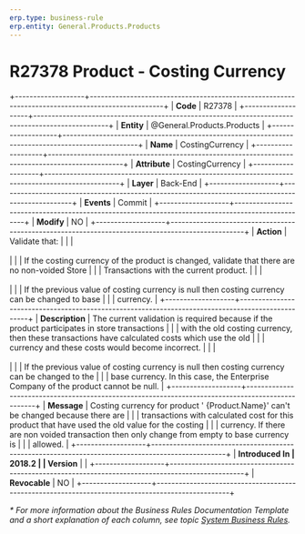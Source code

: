 ```yaml
---
erp.type: business-rule
erp.entity: General.Products.Products
---
```


# R27378 Product - Costing Currency
+-------------------+--------------------------------------------------------------------------------------------------+
| **Code**          | R27378                                                                                           |
+-------------------+--------------------------------------------------------------------------------------------------+
| **Entity**        | @General.Products.Products                                                                       |
+-------------------+--------------------------------------------------------------------------------------------------+
| **Name**          | CostingCurrency                                                                                  |
+-------------------+--------------------------------------------------------------------------------------------------+
| **Attribute**     | CostingCurrency                                                                                  |
+-------------------+--------------------------------------------------------------------------------------------------+
| **Layer**         | Back-End                                                                                         |
+-------------------+--------------------------------------------------------------------------------------------------+
| **Events**        | Commit                                                                                           |
+-------------------+--------------------------------------------------------------------------------------------------+
| **Modify**        | NO                                                                                               |
+-------------------+--------------------------------------------------------------------------------------------------+
| **Action**        | Validate that:                                                                                   |
|                   | <br/><br/>                                                                                       |
|                   | If the costing currency of the product is changed, validate that there are no non-voided Store   |
|                   | Transactions with the current product.                                                           |
|                   | <br/><br/>                                                                                       |
|                   | If the previous value of costing currency is null then costing currency can be changed to base   |
|                   | currency.                                                                                        |
+-------------------+--------------------------------------------------------------------------------------------------+
| **Description**   | The current validation is required because if the product participates in store transactions     |
|                   | with the old costing currency, then these transactions have calculated costs which use the old   |
|                   | currency and these costs would become incorrect.                                                 |
|                   | <br/><br/>                                                                                       |
|                   | If the previous value of costing currency is null then costing currency can be changed to the    |
|                   | base currency. In this case, the Enterprise Company of the product cannot be null.               |
+-------------------+--------------------------------------------------------------------------------------------------+
| **Message**       | Costing currency for product \' {Product.Name}\' can\'t be changed because there are             |
|                   | transactions with calculated cost for this product that have used the old value for the costing  |
|                   | currency. If there are non voided transaction then only change from empty to base currency is    |
|                   | allowed.                                                                                         |
+-------------------+--------------------------------------------------------------------------------------------------+
| **Introduced In   | 2018.2                                                                                           |
| Version**         |                                                                                                  |
+-------------------+--------------------------------------------------------------------------------------------------+
| **Revocable**     | NO                                                                                               |
+-------------------+--------------------------------------------------------------------------------------------------+

*\* For more information about the Business Rules Documentation Template and a short explanation of each column, see
topic [System Business Rules](../templates/template-description-system-business-rules.md).*
